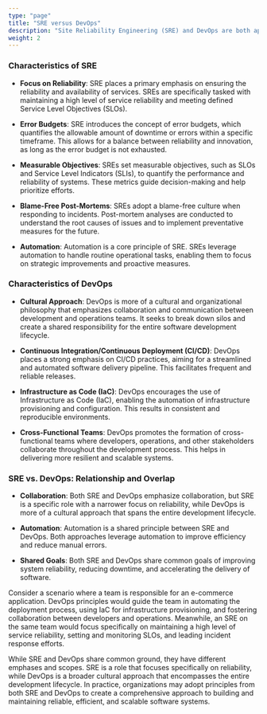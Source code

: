 ```yaml
---
type: "page"
title: "SRE versus DevOps"
description: "Site Reliability Engineering (SRE) and DevOps are both approaches that aim to enhance the collaboration between development and operations teams while improving the overall reliability and efficiency of software systems."
weight: 2
---
```


### Characteristics of SRE

- **Focus on Reliability**: SRE places a primary emphasis on ensuring the reliability and availability of services. SREs are specifically tasked with maintaining a high level of service reliability and meeting defined Service Level Objectives (SLOs).

- **Error Budgets**: SRE introduces the concept of error budgets, which quantifies the allowable amount of downtime or errors within a specific timeframe. This allows for a balance between reliability and innovation, as long as the error budget is not exhausted.

- **Measurable Objectives**: SREs set measurable objectives, such as SLOs and Service Level Indicators (SLIs), to quantify the performance and reliability of systems. These metrics guide decision-making and help prioritize efforts.

- **Blame-Free Post-Mortems**: SREs adopt a blame-free culture when responding to incidents. Post-mortem analyses are conducted to understand the root causes of issues and to implement preventative measures for the future.

- **Automation**: Automation is a core principle of SRE. SREs leverage automation to handle routine operational tasks, enabling them to focus on strategic improvements and proactive measures.

### Characteristics of DevOps

- **Cultural Approach**: DevOps is more of a cultural and organizational philosophy that emphasizes collaboration and communication between development and operations teams. It seeks to break down silos and create a shared responsibility for the entire software development lifecycle.

- **Continuous Integration/Continuous Deployment (CI/CD)**: DevOps places a strong emphasis on CI/CD practices, aiming for a streamlined and automated software delivery pipeline. This facilitates frequent and reliable releases.

- **Infrastructure as Code (IaC)**: DevOps encourages the use of Infrastructure as Code (IaC), enabling the automation of infrastructure provisioning and configuration. This results in consistent and reproducible environments.

- **Cross-Functional Teams**: DevOps promotes the formation of cross-functional teams where developers, operations, and other stakeholders collaborate throughout the development process. This helps in delivering more resilient and scalable systems.

### SRE vs. DevOps: Relationship and Overlap

- **Collaboration**: Both SRE and DevOps emphasize collaboration, but SRE is a specific role with a narrower focus on reliability, while DevOps is more of a cultural approach that spans the entire development lifecycle.

- **Automation**: Automation is a shared principle between SRE and DevOps. Both approaches leverage automation to improve efficiency and reduce manual errors.

- **Shared Goals**: Both SRE and DevOps share common goals of improving system reliability, reducing downtime, and accelerating the delivery of software.

Consider a scenario where a team is responsible for an e-commerce application. DevOps principles would guide the team in automating the deployment process, using IaC for infrastructure provisioning, and fostering collaboration between developers and operations. Meanwhile, an SRE on the same team would focus specifically on maintaining a high level of service reliability, setting and monitoring SLOs, and leading incident response efforts.

While SRE and DevOps share common ground, they have different emphases and scopes. SRE is a role that focuses specifically on reliability, while DevOps is a broader cultural approach that encompasses the entire development lifecycle. In practice, organizations may adopt principles from both SRE and DevOps to create a comprehensive approach to building and maintaining reliable, efficient, and scalable software systems.

